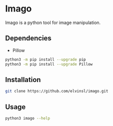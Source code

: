 # Imago

Imago is a python tool for image manipulation.

## Dependencies

- Pillow

```bash
python3 -m pip install --upgrade pip
python3 -m pip install --upgrade Pillow
```

## Installation

```bash
git clone https://github.com/elvinsl/imago.git
```

## Usage

```bash
python3 imago --help
```
